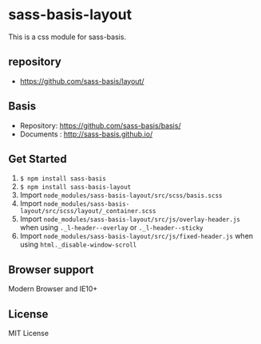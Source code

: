 # sass-basis-layout
This is a css module for sass-basis.

## repository
* https://github.com/sass-basis/layout/

## Basis
* Repository: https://github.com/sass-basis/basis/
* Documents : http://sass-basis.github.io/

## Get Started
1. `$ npm install sass-basis`
1. `$ npm install sass-basis-layout`
1. Import `node_modules/sass-basis-layout/src/scss/basis.scss`
1. Import `node_modules/sass-basis-layout/src/scss/layout/_container.scss`
1. Import `node_modules/sass-basis-layout/src/js/overlay-header.js` when using `._l-header--overlay` or `._l-header--sticky`
1. Import `node_modules/sass-basis-layout/src/js/fixed-header.js` when using `html._disable-window-scroll`

## Browser support
Modern Browser and IE10+

## License
MIT License
